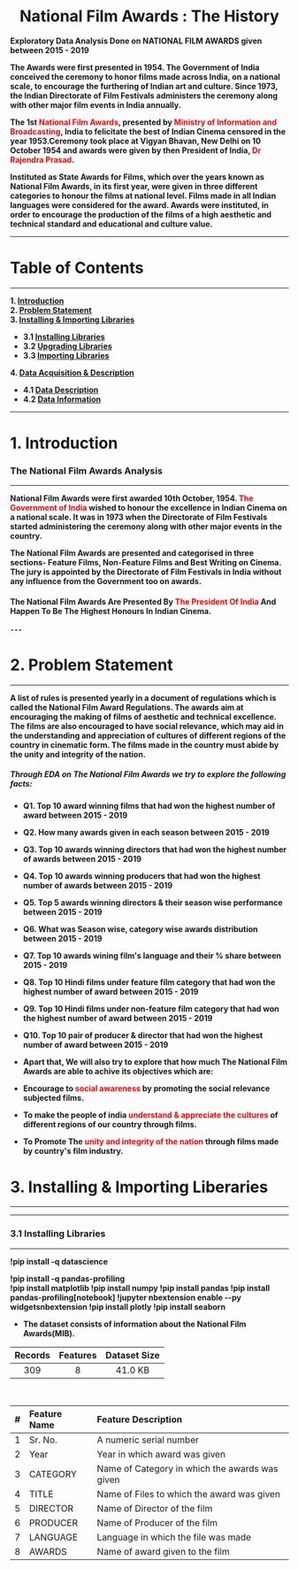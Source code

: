 # <center><b>**National Film Awards : The History**<b></center>
Exploratory Data Analysis Done on NATIONAL FILM AWARDS given between 2015 - 2019
    
  
The Awards were first presented in 1954. The **Government of India** conceived the ceremony to honor films made across India, on a national scale, to encourage the furthering of Indian art and culture. Since 1973, the Indian Directorate of Film Festivals administers the ceremony along with other major film events in India annually.    

The 1st <font color="red">**National Film Awards**</font>, presented by <font color="red">**Ministry of Information and Broadcasting**</font>, India to felicitate the best of Indian Cinema censored in the year 1953.Ceremony took place at Vigyan Bhavan, New Delhi on 10 October 1954 and awards were given by then President of India, <font color="red">**Dr Rajendra Prasad**</font>.

Instituted as State Awards for Films, which over the years known as National Film Awards, in its first year, were given in three different categories to honour the films at national level. Films made in all Indian languages were considered for the award. Awards were instituted, in order to encourage the production of the films of a high aesthetic and technical standard and educational and culture value.
    
---
# **Table of Contents**
---

**1.** [**Introduction**](#Section1)<br>
**2.** [**Problem Statement**](#Section2)<br>
**3.** [**Installing & Importing Libraries**](#Section3)<br>
  - **3.1** [**Installing Libraries**](#Section31)
  - **3.2** [**Upgrading Libraries**](#Section32)
  - **3.3** [**Importing Libraries**](#Section33)

**4.** [**Data Acquisition & Description**](#Section4)<br>
  - **4.1** [**Data Description**](#Section41)
  - **4.2** [**Data Information**](#Section42) 
  
  ---
<a name = Section1></a>

# 1. Introduction

### The National Film Awards Analysis

---

National Film Awards were first awarded 10th October, 1954. <font color="red">**The Government of India**</font> wished to honour the excellence in Indian Cinema on a national scale. It was in 1973 when the Directorate of Film Festivals started administering the ceremony along with other major events in the country. 


The National Film Awards are presented and categorised in three sections- Feature Films, Non-Feature Films and Best Writing on Cinema. The jury is appointed by the Directorate of Film Festivals in India without any influence from the Government too on awards.


#### The National Film Awards Are Presented By <font color="red">**The President Of India**</font> And Happen To Be The Highest Honours In Indian Cinema.

    
    ---
<a name = Section2></a>
# 2. Problem Statement
---

**A list of rules is presented yearly in a document of regulations which is called the National Film Award Regulations.
The awards aim at encouraging the making of films of aesthetic and technical excellence. The films are also encouraged to have social relevance, which may aid in the understanding and appreciation of cultures of different regions of the country in cinematic form. The films made in the country must abide by the unity and integrity of the nation.** 


##### Through EDA on **The National Film Awards** we try to explore the following facts: 
- Q1. Top 10 award winning films that had won the highest number of award between 2015 - 2019
- Q2. How many awards given in each season between 2015 - 2019
- Q3. Top 10 awards winning directors that had won the highest number of awards between 2015 - 2019
- Q4. Top 10 awards winning producers that had won the highest number of awards between 2015 - 2019
- Q5. Top 5 awards winning directors & their season wise performance between 2015 - 2019
- Q6. What was Season wise, category wise awards distribution between 2015 - 2019
- Q7. Top 10 awards wining film's language and their % share between 2015 - 2019
- Q8. Top 10 Hindi films under feature film category that had won the highest number of award between 2015 - 2019
- Q9. Top 10 Hindi films under non-feature film category that had won the highest number of award between 2015 - 2019 
- Q10. Top 10 pair of producer & director that had won the highest number of award between 2015 - 2019


- Apart that, We will also try to explore that how much **The National Film Awards** are able to achive its **objectives** which are:
 - Encourage to <font color="red">**social awareness**</font> by promoting the social relevance subjected films.
 - To make the people of india <font color="red">**understand & appreciate the cultures**</font> of different regions of our country through films.
 - To Promote The <font color="red">**unity and integrity of the nation**</font> through films made by country's film industry.

<a name = Section3></a>
---
# 3. Installing & Importing Liberaries
---

---
<a name = Section31></a>
### **3.1 Installing Libraries**
---
    
!pip install -q datascience

!pip install -q pandas-profiling                                    
!pip install matplotlib
!pip install numpy
!pip install pandas
!pip install pandas-profiling[notebook]
!jupyter nbextension enable --py widgetsnbextension
!pip install plotly
!pip install seaborn    
    

    
    
    
- The dataset consists of information about the National Film Awards(MIB).

| Records | Features | Dataset Size |
| :--: | :--: | :--: |
| 309 | 8 | 41.0 KB | 

<br>

| # | Feature Name | Feature Description |
|:--:|:--|:--| 
|1| Sr. No.  | A numeric serial number |
|2| Year     | Year in which award was given |
|3| CATEGORY |	Name of Category in which the awards was given |
|4| TITLE    |	Name of Files to which the award was given |
|5| DIRECTOR |	Name of Director of the film |
|6| PRODUCER |	Name of Producer of the film |
|7| LANGUAGE |	Language in which the file was made |
|8| AWARDS   |	Name of award given to the film |    
